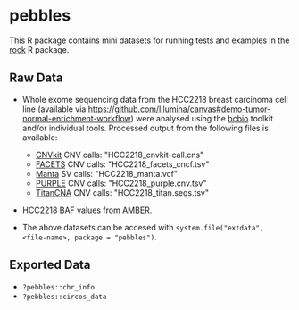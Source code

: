 # pebbles

This R package contains mini datasets for running tests and
examples in the [rock](https://github.com/umccr/rock) R package.

## Raw Data

* Whole exome sequencing data from the HCC2218
  breast carcinoma cell line (available via
  <https://github.com/Illumina/canvas#demo-tumor-normal-enrichment-workflow>)
  were analysed using the [bcbio](https://github.com/bcbio/bcbio-nextgen)
  toolkit and/or individual tools. Processed output from the following files is available:
    * [CNVkit](https://github.com/etal/cnvkit) CNV calls: "HCC2218_cnvkit-call.cns"
    * [FACETS](https://github.com/mskcc/facets) CNV calls: "HCC2218_facets_cncf.tsv"
    * [Manta](https://github.com/Illumina/manta) SV calls: "HCC2218_manta.vcf"
    * [PURPLE](https://github.com/hartwigmedical/hmftools/tree/master/purity-ploidy-estimator) CNV calls: "HCC2218_purple.cnv.tsv"
    * [TitanCNA](https://github.com/gavinha/TitanCNA) CNV calls: "HCC2218_titan.segs.tsv"


* HCC2218 BAF values from [AMBER](https://github.com/hartwigmedical/hmftools/tree/master/amber).

* The above datasets can be accesed with
  `system.file("extdata", <file-name>, package = "pebbles")`.
  
## Exported Data

* `?pebbles::chr_info`
* `?pebbles::circos_data`

